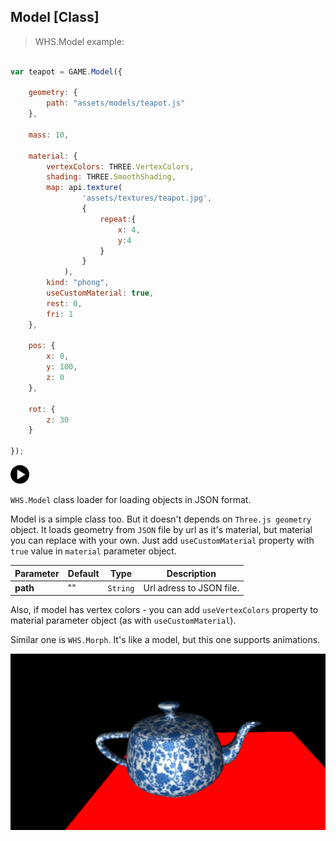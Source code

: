 <h2 class="ws" id="model">Model [Class]</h2>

> WHS.Model example:

```javascript

var teapot = GAME.Model({

    geometry: {
        path: "assets/models/teapot.js"
    },

    mass: 10,

    material: {
        vertexColors: THREE.VertexColors,
        shading: THREE.SmoothShading,
        map: api.texture(
        		'assets/textures/teapot.jpg', 
        		{
        			repeat:{
        				x: 4, 
        				y:4
        			}
        		}
        	),
        kind: "phong",
        useCustomMaterial: true,
        rest: 0,
        fri: 1
    },

    pos: {
        x: 0,
        y: 100,
        z: 0
    },

    rot: {
        z: 30
    }

});

```

<div id="model_ex" class="example output">
    <div class="splash" onclick="Model_example.start()">
        <img src="images/play.png" width="30" height="30">
    </div>
    <div class="actions">
        <i class="fa fa-pause"></i>
        <i class="fa fa-repeat" onclick="model.mesh.__dirtyPosition = true; model._pos.set(0, 100, 0);"></i>
    </div>
</div>

`WHS.Model` class loader for loading objects in JSON format.

Model is a simple class too. But it doesn't depends on `Three.js geometry` object. It loads geometry from `JSON` file by url as it's material, but material you can replace with your own. Just add `useCustomMaterial` property with `true` value in `material` parameter object.

Parameter      |       Default        | Type               | Description |
-------------- | -------------------- | ------------------ | ----------- |
**path**       | ""                   | `String`           | Url adress to JSON file.

Also, if model has vertex colors - you can add `useVertexColors` property to material parameter object (as with `useCustomMaterial`).

Similar one is `WHS.Morph`. It's like a model, but this one supports animations.

<img src="images/shapes/model.png">
